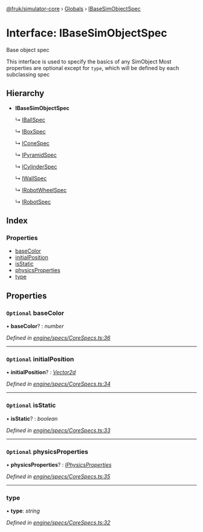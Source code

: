 [@fruk/simulator-core](../README.md) › [Globals](../globals.md) › [IBaseSimObjectSpec](ibasesimobjectspec.md)

# Interface: IBaseSimObjectSpec

Base object spec

This interface is used to specify the basics of any SimObject
Most properties are optional except for `type`, which will be
defined by each subclassing spec

## Hierarchy

* **IBaseSimObjectSpec**

  ↳ [IBallSpec](iballspec.md)

  ↳ [IBoxSpec](iboxspec.md)

  ↳ [IConeSpec](iconespec.md)

  ↳ [IPyramidSpec](ipyramidspec.md)

  ↳ [ICylinderSpec](icylinderspec.md)

  ↳ [IWallSpec](iwallspec.md)

  ↳ [IRobotWheelSpec](irobotwheelspec.md)

  ↳ [IRobotSpec](irobotspec.md)

## Index

### Properties

* [baseColor](ibasesimobjectspec.md#optional-basecolor)
* [initialPosition](ibasesimobjectspec.md#optional-initialposition)
* [isStatic](ibasesimobjectspec.md#optional-isstatic)
* [physicsProperties](ibasesimobjectspec.md#optional-physicsproperties)
* [type](ibasesimobjectspec.md#type)

## Properties

### `Optional` baseColor

• **baseColor**? : *number*

*Defined in [engine/specs/CoreSpecs.ts:36](https://github.com/FRUK-Simulator/SimulatorCore/blob/cdc4cfb/src/engine/specs/CoreSpecs.ts#L36)*

___

### `Optional` initialPosition

• **initialPosition**? : *[Vector2d](../globals.md#vector2d)*

*Defined in [engine/specs/CoreSpecs.ts:34](https://github.com/FRUK-Simulator/SimulatorCore/blob/cdc4cfb/src/engine/specs/CoreSpecs.ts#L34)*

___

### `Optional` isStatic

• **isStatic**? : *boolean*

*Defined in [engine/specs/CoreSpecs.ts:33](https://github.com/FRUK-Simulator/SimulatorCore/blob/cdc4cfb/src/engine/specs/CoreSpecs.ts#L33)*

___

### `Optional` physicsProperties

• **physicsProperties**? : *[IPhysicsProperties](iphysicsproperties.md)*

*Defined in [engine/specs/CoreSpecs.ts:35](https://github.com/FRUK-Simulator/SimulatorCore/blob/cdc4cfb/src/engine/specs/CoreSpecs.ts#L35)*

___

###  type

• **type**: *string*

*Defined in [engine/specs/CoreSpecs.ts:32](https://github.com/FRUK-Simulator/SimulatorCore/blob/cdc4cfb/src/engine/specs/CoreSpecs.ts#L32)*
